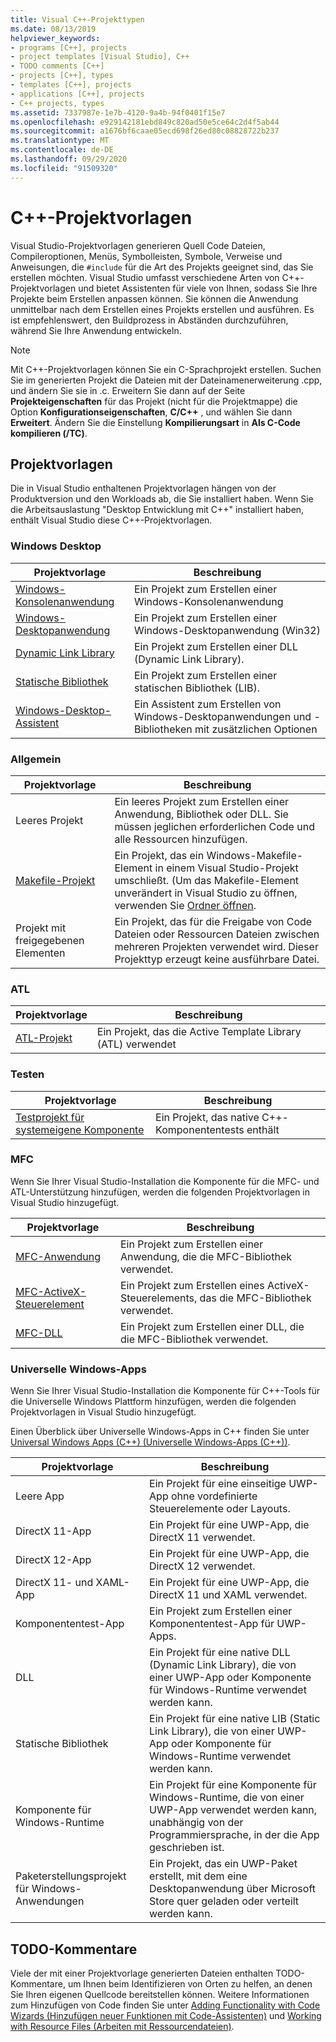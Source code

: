 ```yaml
---
title: Visual C++-Projekttypen
ms.date: 08/13/2019
helpviewer_keywords:
- programs [C++], projects
- project templates [Visual Studio], C++
- TODO comments [C++]
- projects [C++], types
- templates [C++], projects
- applications [C++], projects
- C++ projects, types
ms.assetid: 7337987e-1e7b-4120-9a4b-94f0401f15e7
ms.openlocfilehash: e929142181ebd849c820ad50e5ce64c2d4f5ab44
ms.sourcegitcommit: a1676bf6caae05ecd698f26ed80c08828722b237
ms.translationtype: MT
ms.contentlocale: de-DE
ms.lasthandoff: 09/29/2020
ms.locfileid: "91509320"
---
```

# <a name="c-project-templates"></a>C++-Projektvorlagen

Visual Studio-Projektvorlagen generieren Quell Code Dateien, Compileroptionen, Menüs, Symbolleisten, Symbole, Verweise und Anweisungen, die `#include` für die Art des Projekts geeignet sind, das Sie erstellen möchten. Visual Studio umfasst verschiedene Arten von C++-Projektvorlagen und bietet Assistenten für viele von Ihnen, sodass Sie Ihre Projekte beim Erstellen anpassen können. Sie können die Anwendung unmittelbar nach dem Erstellen eines Projekts erstellen und ausführen. Es ist empfehlenswert, den Buildprozess in Abständen durchzuführen, während Sie Ihre Anwendung entwickeln.

> [!NOTE]
> Mit C++-Projektvorlagen können Sie ein C-Sprachprojekt erstellen. Suchen Sie im generierten Projekt die Dateien mit der Dateinamenerweiterung .cpp, und ändern Sie sie in .c. Erweitern Sie dann auf der Seite **Projekteigenschaften** für das Projekt (nicht für die Projektmappe) die Option **Konfigurationseigenschaften**, **C/C++** , und wählen Sie dann **Erweitert**. Ändern Sie die Einstellung **Kompilierungsart** in **Als C-Code kompilieren (/TC)**.

## <a name="project-templates"></a>Projektvorlagen

Die in Visual Studio enthaltenen Projektvorlagen hängen von der Produktversion und den Workloads ab, die Sie installiert haben. Wenn Sie die Arbeitsauslastung "Desktop Entwicklung mit C++" installiert haben, enthält Visual Studio diese C++-Projektvorlagen.

### <a name="windows-desktop"></a>Windows Desktop

|Projektvorlage|Beschreibung|
|----------------------|-----------------------------|
|[Windows-Konsolenanwendung](../../windows/overview-of-windows-programming-in-cpp.md)|Ein Projekt zum Erstellen einer Windows-Konsolenanwendung|
|[Windows-Desktopanwendung](../../windows/walkthrough-creating-windows-desktop-applications-cpp.md)|Ein Projekt zum Erstellen einer Windows-Desktopanwendung (Win32)|
|[Dynamic Link Library](../walkthrough-creating-and-using-a-dynamic-link-library-cpp.md)|Ein Projekt zum Erstellen einer DLL (Dynamic Link Library).|
|[Statische Bibliothek](../walkthrough-creating-and-using-a-static-library-cpp.md)|Ein Projekt zum Erstellen einer statischen Bibliothek (LIB).|
|[Windows-Desktop-Assistent](../../windows/windows-desktop-wizard.md)|Ein Assistent zum Erstellen von Windows-Desktopanwendungen und -Bibliotheken mit zusätzlichen Optionen|

### <a name="general"></a>Allgemein

|Projektvorlage|Beschreibung|
|----------------------|-----------------------------|
|Leeres Projekt|Ein leeres Projekt zum Erstellen einer Anwendung, Bibliothek oder DLL. Sie müssen jeglichen erforderlichen Code und alle Ressourcen hinzufügen.|
|[Makefile-Projekt](creating-a-makefile-project.md)|Ein Projekt, das ein Windows-Makefile-Element in einem Visual Studio-Projekt umschließt. (Um das Makefile-Element unverändert in Visual Studio zu öffnen, verwenden Sie [Ordner öffnen](../open-folder-projects-cpp.md).|
|Projekt mit freigegebenen Elementen|Ein Projekt, das für die Freigabe von Code Dateien oder Ressourcen Dateien zwischen mehreren Projekten verwendet wird. Dieser Projekttyp erzeugt keine ausführbare Datei.|

### <a name="atl"></a>ATL

|Projektvorlage|Beschreibung|
|----------------------|-----------------------------|
|[ATL-Projekt](../../atl/reference/creating-an-atl-project.md)|Ein Projekt, das die Active Template Library (ATL) verwendet|

### <a name="test"></a>Testen

|Projektvorlage|Beschreibung|
|----------------------|-----------------------------|
|[Testprojekt für systemeigene Komponente](/visualstudio/test/writing-unit-tests-for-c-cpp-with-the-microsoft-unit-testing-framework-for-cpp)|Ein Projekt, das native C++-Komponententests enthält|

### <a name="mfc"></a>MFC

Wenn Sie Ihrer Visual Studio-Installation die Komponente für die MFC- und ATL-Unterstützung hinzufügen, werden die folgenden Projektvorlagen in Visual Studio hinzugefügt.

|Projektvorlage|Beschreibung|
|----------------------|-----------------------------|
|[MFC-Anwendung](../../mfc/reference/creating-an-mfc-application.md)|Ein Projekt zum Erstellen einer Anwendung, die die MFC-Bibliothek verwendet.|
|[MFC-ActiveX-Steuerelement](../../mfc/reference/creating-an-mfc-activex-control.md)|Ein Projekt zum Erstellen eines ActiveX-Steuerelements, das die MFC-Bibliothek verwendet.|
|[MFC-DLL](../../mfc/reference/creating-an-mfc-dll-project.md)|Ein Projekt zum Erstellen einer DLL, die die MFC-Bibliothek verwendet.|

### <a name="windows-universal-apps"></a>Universelle Windows-Apps

Wenn Sie Ihrer Visual Studio-Installation die Komponente für C++-Tools für die Universelle Windows Plattform hinzufügen, werden die folgenden Projektvorlagen in Visual Studio hinzugefügt.

Einen Überblick über Universelle Windows-Apps in C++ finden Sie unter [Universal Windows Apps (C++) (Universelle Windows-Apps (C++))](../../cppcx/universal-windows-apps-cpp.md).

|Projektvorlage|Beschreibung|
|----------------------|-----------------------------|
|Leere App|Ein Projekt für eine einseitige UWP-App ohne vordefinierte Steuerelemente oder Layouts.|
|DirectX 11-App|Ein Projekt für eine UWP-App, die DirectX 11 verwendet.|
|DirectX 12-App|Ein Projekt für eine UWP-App, die DirectX 12 verwendet.|
|DirectX 11- und XAML-App|Ein Projekt für eine UWP-App, die DirectX 11 und XAML verwendet.|
|Komponententest-App|Ein Projekt zum Erstellen einer Komponententest-App für UWP-Apps.|
|DLL|Ein Projekt für eine native DLL (Dynamic Link Library), die von einer UWP-App oder Komponente für Windows-Runtime verwendet werden kann.|
|Statische Bibliothek|Ein Projekt für eine native LIB (Static Link Library), die von einer UWP-App oder Komponente für Windows-Runtime verwendet werden kann.|
|Komponente für Windows-Runtime|Ein Projekt für eine Komponente für Windows-Runtime, die von einer UWP-App verwendet werden kann, unabhängig von der Programmiersprache, in der die App geschrieben ist.|
|Paketerstellungsprojekt für Windows-Anwendungen|Ein Projekt, das ein UWP-Paket erstellt, mit dem eine Desktopanwendung über Microsoft Store quer geladen oder verteilt werden kann.|

## <a name="todo-comments"></a>TODO-Kommentare

Viele der mit einer Projektvorlage generierten Dateien enthalten TODO-Kommentare, um Ihnen beim Identifizieren von Orten zu helfen, an denen Sie Ihren eigenen Quellcode bereitstellen können. Weitere Informationen zum Hinzufügen von Code finden Sie unter [Adding Functionality with Code Wizards (Hinzufügen neuer Funktionen mit Code-Assistenten)](../../ide/adding-functionality-with-code-wizards-cpp.md) und [Working with Resource Files (Arbeiten mit Ressourcendateien)](../../windows/working-with-resource-files.md).

